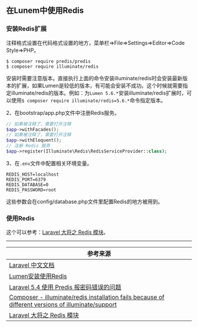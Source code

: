 ## 在Lunem中使用Redis

### 安装Redis扩展

注释格式设置在代码格式设置的地方，菜单栏=>File=>Settings=>Editor=>Code Style=>PHP。

```
$ composer require predis/predis
$ composer require illuminate/redis
```

安装时需要注意版本。直接执行上面的命令安装illuminate/redis时会安装最新版本的扩展，如果Lumen是较低的版本，有可能会安装不成功。这个时候就需要指定illuminate/redis的版本。例如：为`Lumen 5.6.*`安装illuminate/redis扩展时，可以使用`$ composer require illuminate/redis=5.6.*`命令指定版本。

2、在bootstrap/app.php文件中注册Redis服务。

```php
// 如果被注释了，需要打开注释
$app->withFacades();
// 如果被注释了，需要打开注释
$app->withEloquent();
// 注册 Redis 服务
$app->register(Illuminate\Redis\RedisServiceProvider::class);
```

3、在`.env`文件中配置相关环境变量。

```
REDIS_HOST=localhost
REDIS_PORT=6379
REDIS_DATABASE=0
REDIS_PASSWORD=root
```

这些参数会在config/database.php文件里配置Redis的地方被用到。

### 使用Redis

这个可以参考：[Laravel 大将之 Redis 模块](https://segmentfault.com/a/1190000009695841)。

---

| 参考来源                                                     |
| ------------------------------------------------------------ |
| [Laravel 中文文档](https://learnku.com/docs/laravel/5.8/redis/3930#predis) |
| [Lumen安装使用Redis](https://blog.csdn.net/qq_38191191/article/details/81354599) |
| [Laravel 5.4 使用 Predis 报密码错误的问题](https://www.jianshu.com/p/af238b0fa845) |
| [Composer - illuminate/redis installation fails because of different versions of illuminate/support](https://stackoverflow.com/questions/34443492/composer-illuminate-redis-installation-fails-because-of-different-versions-of) |
| [Laravel 大将之 Redis 模块](https://segmentfault.com/a/1190000009695841) |